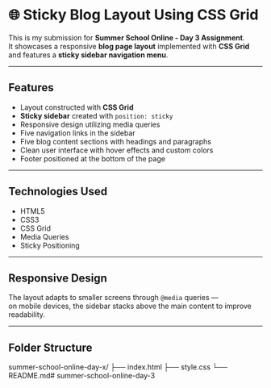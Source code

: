 # 🌐 Sticky Blog Layout Using CSS Grid

This is my submission for **Summer School Online - Day 3 Assignment**.  
It showcases a responsive **blog page layout** implemented with **CSS Grid** and features a **sticky sidebar navigation menu**.

---

## Features

- Layout constructed with **CSS Grid**  
- **Sticky sidebar** created with `position: sticky`  
- Responsive design utilizing media queries  
- Five navigation links in the sidebar  
- Five blog content sections with headings and paragraphs  
- Clean user interface with hover effects and custom colors  
- Footer positioned at the bottom of the page

---

## Technologies Used

- HTML5  
- CSS3  
- CSS Grid  
- Media Queries  
- Sticky Positioning

---

## Responsive Design

The layout adapts to smaller screens through `@media` queries —  
on mobile devices, the sidebar stacks above the main content to improve readability.

---

## Folder Structure

summer-school-online-day-x/
├── index.html
├── style.css
└── README.md#   s u m m e r - s c h o o l - o n l i n e - d a y - 3  
 